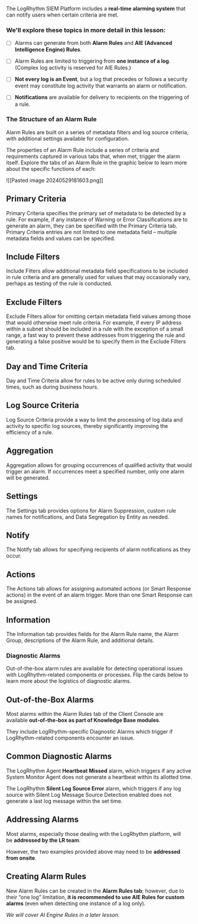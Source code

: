 
The LogRhythm SIEM Platform includes a **real-time alarming system** that can notify users when certain criteria are met.


### **We'll explore these topics in more detail in this lesson:** 

 - [ ] Alarms can generate from both **Alarm Rules** and **AIE (Advanced Intelligence Engine) Rules**.

 - [ ] Alarm Rules are limited to triggering from **one instance of a log**. (Complex log activity is reserved for AIE Rules.) 

 - [ ] **Not every log is an Event**, but a log that precedes or follows a security event may constitute log activity that warrants an alarm or notification.

 - [ ] **Notifications** are available for delivery to recipients on the triggering of a rule.



### **The Structure of an Alarm Rule**

Alarm Rules are built on a series of metadata filters and log source criteria, with additional settings available for configuration. 

The properties of an Alarm Rule include a series of criteria and requirements captured in various tabs that, when met, trigger the alarm itself. Explore the tabs of an Alarm Rule in the graphic below to learn more about the specific functions of each:


![[Pasted image 20240529181603.png]]

## Primary Criteria

Primary Criteria specifies the primary set of metadata to be detected by a rule. For example, if any instance of Warning or Error Classifications are to generate an alarm, they can be specified with the Primary Criteria tab. Primary Criteria entries are not limited to one metadata field – multiple metadata fields and values can be specified.


## Include Filters

Include Filters allow additional metadata field specifications to be included in rule criteria and are generally used for values that may occasionally vary, perhaps as testing of the rule is conducted.


## Exclude Filters

Exclude Filters allow for omitting certain metadata field values among those that would otherwise meet rule criteria. For example, if every IP address within a subnet should be included in a rule with the exception of a small range, a fast way to prevent these addresses from triggering the rule and generating a false positive would be to specify them in the Exclude Filters tab.



## Day and Time Criteria

Day and Time Criteria allow for rules to be active only during scheduled times, such as during business hours.


## Log Source Criteria

Log Source Criteria provide a way to limit the processing of log data and activity to specific log sources, thereby significantly improving the efficiency of a rule.


## Aggregation

Aggregation allows for grouping occurrences of qualified activity that would trigger an alarm. If occurrences meet a specified number, only one alarm will be generated.


## Settings

The Settings tab provides options for Alarm Suppression, custom rule names for notifications, and Data Segregation by Entity as needed.


## Notify

The Notify tab allows for specifying recipients of alarm notifications as they occur.


## Actions

The Actions tab allows for assigning automated actions (or Smart Response actions) in the event of an alarm trigger. More than one Smart Response can be assigned.

## Information

The Information tab provides fields for the Alarm Rule name, the Alarm Group, descriptions of the Alarm Rule, and additional details.


### **Diagnostic Alarms**

Out-of-the-box alarm rules are available for detecting operational issues with LogRhythm-related components or processes. Flip the cards below to learn more about the logistics of diagnostic alarms.


## Out-of-the-Box Alarms
Most alarms within the Alarm Rules tab of the Client Console are available **out-of-the-box as part of Knowledge Base modules**.

They include LogRhythm-specific Diagnostic Alarms which trigger if LogRhythm-related components encounter an issue.


## Common Diagnostic Alarms
The LogRhythm Agent **Heartbeat Missed** alarm, which triggers if any active System Monitor Agent does not generate a heartbeat within its allotted time.

The LogRhythm **Silent Log Source Error** alarm, which triggers if any log source with Silent Log Message Source Detection enabled does not generate a last log message within the set time.


## Addressing Alarms

Most alarms, especially those dealing with the LogRhythm platform, will be **addressed by the LR team**. 

However, the two examples provided above may need to be **addressed from onsite**.


## Creating Alarm Rules
New Alarm Rules can be created in the **Alarm Rules tab**; however, due to their “one log” limitation, **it is recommended to use AIE Rules for custom alarms** (even when detecting one instance of a log only).

_We will cover AI Engine Rules in a later lesson._


